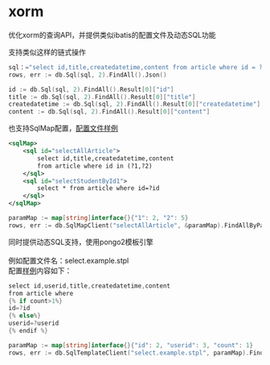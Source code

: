 # xorm

优化xorm的查询API，并提供类似ibatis的配置文件及动态SQL功能

支持类似这样的链式操作
```go
sql：="select id,title,createdatetime,content from article where id = ?"
rows, err := db.Sql(sql, 2).FindAll().Json()

id := db.Sql(sql, 2).FindAll().Result[0]["id"]
title := db.Sql(sql, 2).FindAll().Result[0]["title"]
createdatetime := db.Sql(sql, 2).FindAll().Result[0]["createdatetime"]
content := db.Sql(sql, 2).FindAll().Result[0]["content"]
```

也支持SqlMap配置，<a href="https://github.com/xormplus/xorm/blob/master/test/sql/oracle/studygolang.xml">配置文件样例 </a>
```xml
<sqlMap>
	<sql id="selectAllArticle">
		select id,title,createdatetime,content 
		from article where id in (?1,?2)
	</sql>
	<sql id="selectStudentById1">
		select * from article where id=?id
	</sql>
</sqlMap>
```

```go
paramMap := map[string]interface{}{"1": 2, "2": 5}
rows, err := db.SqlMapClient("selectAllArticle", &paramMap).FindAllByParamMap().Xml()
```
同时提供动态SQL支持，使用pongo2模板引擎</br></br>
例如配置文件名：select.example.stpl</br>
配置<a href="https://github.com/xormplus/xorm/blob/master/test/sql/oracle/select.example.stpl">样例</a>内容如下：
```java
select id,userid,title,createdatetime,content 
from article where  
{% if count>1%}
id=?id
{% else%}
userid=?userid
{% endif %}
```
```go
paramMap := map[string]interface{}{"id": 2, "userid": 3, "count": 1}
rows, err := db.SqlTemplateClient("select.example.stpl", paramMap).FindAllByParamMap().Json()
```
